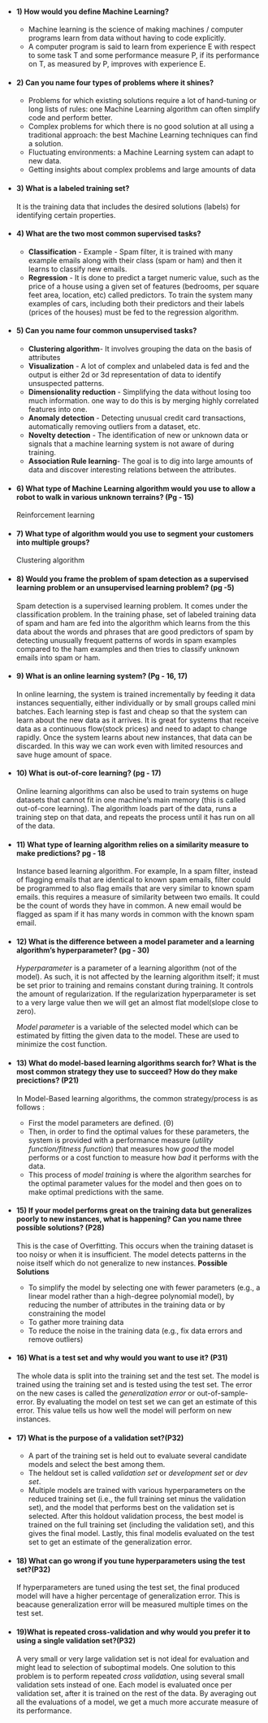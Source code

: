 - #### **1) How would you define Machine Learning?**
    * Machine learning is the science of making machines / computer programs learn from data  without having to code explicitly.
    * A computer program is said to learn from experience E with respect to some task T and some performance measure P, if its performance on T, as measured by P, improves with experience E.

- #### **2) Can you name four types of problems where it shines?**
    * Problems for which existing solutions require a lot of hand-tuning or long lists of rules: one Machine Learning algorithm can often simplify code and perform better.
    * Complex problems for which there is no good solution at all using a traditional approach: the best Machine Learning techniques can find a solution.
    * Fluctuating environments: a Machine Learning system can adapt to new data.
    * Getting insights about complex problems and large amounts of data
- #### **3) What is a labeled training set?**
    It is the training data that includes the desired solutions (labels) for identifying certain properties.
- #### **4) What are the two most common supervised tasks?**
    * **Classification** -  Example - Spam filter, it is trained with many example emails along with their class (spam or ham) and then it learns to classify new emails.
    * **Regression** - It is done to predict a target numeric value, such as the price of a house using a given set of features (bedrooms, per square feet area, location, etc) called predictors. To train the system many examples of cars, including both their predictors and their labels (prices of the houses) must be fed to the regression algorithm.
   
 - #### **5) Can you name four common unsupervised tasks?**

    * **Clustering algorithm**-  It involves grouping the data on the basis of attributes
    * **Visualization** - A lot of complex and unlabeled data is fed and the output is either 2d or 3d representation of data to identify unsuspected patterns.
    * **Dimensionality reduction** - Simplifying the data without losing too much information. one way to do this is by merging highly correlated features into one.
    * **Anomaly detection** - Detecting unusual credit card transactions, automatically removing outliers from a dataset, etc.
    * **Novelty detection** - The identification of new or unknown data or signals that a machine learning system is not aware of during training.
    * **Association Rule learning**- The goal is to dig into large amounts of data and discover interesting relations between the attributes.
    
- #### **6) What type of Machine Learning algorithm would you use to allow a robot to walk in various unknown terrains? (Pg - 15)**

    Reinforcement learning 

- #### **7) What type of algorithm would you use to segment your customers into multiple groups?**
     Clustering algorithm
- #### **8) Would you frame the problem of spam detection as a supervised learning problem or an unsupervised learning problem? (pg -5)**

    Spam detection is a supervised learning problem. It comes under the classification problem. In the training phase,  set of labeled training data of spam and ham are fed into the algorithm which learns from the this data about the words and phrases that are good predictors of spam by detecting unusually frequent patterns of words in spam examples compared to the ham examples and then tries to classify unknown emails into spam or ham.

- #### **9) What is an online learning system? (Pg - 16, 17)**

    In online learning, the system is trained incrementally by feeding it data instances sequentially, either individually or by small groups called mini batches. Each learning step is fast and cheap so that the system can learn about the new data as it arrives. 
    It is great for systems that receive data as a continuous flow(stock prices)
    and need to adapt to change rapidly. Once the system learns about new instances, that data can be discarded. In this way we can work even with limited resources and save huge amount of space.
    
-   #### **10) What is out-of-core learning? (pg - 17)**

    Online learning algorithms can also be used to train systems on huge datasets that cannot fit in one machine’s main memory (this is called out-of-core learning). The algorithm loads part of the data, runs a training step on that data, and repeats the process until it has run on all of the data.
- #### **11) What type of learning algorithm relies on a similarity measure to make predictions? pg - 18**

    Instance based learning algorithm. For example, In a spam filter, instead of flagging emails that are identical to known spam emails, filter could be programmed to also flag emails that are very similar to known spam emails. this requires a measure of similarity between two emails. It could be the count of words they have in common. A new email would be flagged as spam if it has many words in common with the known spam email.
    
- ####   **12) What is the difference between a model parameter and a learning algorithm’s hyperparameter? (pg - 30)**

    *Hyperparameter* is a parameter of a learning algorithm (not of the model). As such, it is not affected by the learning algorithm itself; it must be set prior to training and remains constant during training. It controls the amount of regularization. If the regularization hyperparameter is set to a very large value then we will get an almost flat model(slope close to zero).
    
    *Model parameter* is a variable of the selected model which can be estimated by fitting the given data to the model. These are used to minimize the cost function.
 - #### **13) What do model-based learning algorithms search for? What is the most common strategy they use to succeed? How do they make precictions? (P21)**

    In Model-Based learning algorithms, the common strategy/process is as follows : 
    * First the model parameters are defined. (Θ)
    * Then, in order to find the optimal values for these parameters, the system is provided with a performance measure (*utility function/fitness function*) that measures how *good* the model performs or a cost function to measure how *bad* it performs with the data.
    * This process of *model training* is where the algorithm searches for the optimal parameter values for the model and then goes on to make optimal predictions with the same.
    
- #### **15) If your model performs great on the training data but generalizes poorly to new instances, what is happening? Can you name three possible solutions? (P28)**

    This is the case of Overfitting. This occurs when the training dataset is too noisy or when it is insufficient. The model detects patterns in the noise itself which do not generalize to new instances.
    **Possible Solutions**
    * To simplify the model by selecting one with fewer parameters
    (e.g., a linear model rather than a high-degree polynomial
    model), by reducing the number of attributes in the training
    data or by constraining the model
    * To gather more training data
    * To reduce the noise in the training data (e.g., fix data errors
    and remove outliers)
    
- #### **16) What is a test set and why would you want to use it? (P31)**
    The whole data is split into the training set and the test set. The model is trained using the training set and is tested using the test set. The error on the new cases is called the *generalization error* or out-of-sample-error. By evaluating the model on test set we can get an estimate of this error. This value tells us how well the model will perform on new instances.

- #### **17) What is the purpose of a validation set?(P32)**
    * A part of the training set is held out to evaluate several candidate models and select the best among them.
    * The heldout set is called *validation set* or *development set* or *dev set*.
    * Multiple models are trained with various hyperparameters on the reduced training set (i.e., the full training set minus the validation set), and the model that performs best on the validation set is selected. After this holdout validation process, the best model is trained on the full training set (including the validation set), and this gives the final model. Lastly, this final modelis evaluated on the test set to get an estimate of the generalization error.
- #### **18) What can go wrong if you tune hyperparameters using the test set?(P32)**

    If hyperparameters are tuned using the test set, the final produced model will have a higher percentage of generalization error. This is beacause generalization error will be measured multiple times on the test set.
    
- #### **19)What is repeated cross-validation and why would you prefer it to using a single validation set?(P32)**

    A very small or very large validation set is not ideal for evaluation and might lead to selection of suboptimal models. One solution to this problem is to perform repeated *cross validation*, using several small validation sets instead of one. Each model is evaluated once per validation set, after it is trained on the rest of the data. By averaging out all the evaluations of a model, we get a much more accurate measure of its performance.